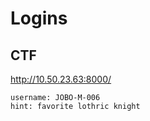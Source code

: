 # Logins

## CTF

http://10.50.23.63:8000/
```
username: JOBO-M-006
hint: favorite lothric knight
```


